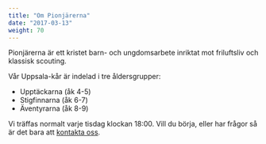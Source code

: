 ```yaml
---
title: "Om Pionjärerna"
date: "2017-03-13"
weight: 70
---
```

Pionjärerna är ett kristet barn- och ungdomsarbete inriktat mot friluftsliv och klassisk scouting.

Vår Uppsala-kår är indelad i tre åldersgrupper:

* Upptäckarna (åk 4-5)
* Stigfinnarna (åk 6-7)
* Äventyrarna (åk 8-9)

<!--Upptäckarna och även Stigfinnarna är indelade i två avdelningar - en i Uppsala och en i Storvreta.-->

Vi träffas normalt varje tisdag klockan 18:00. Vill du börja, eller har frågor så är det bara att [kontakta oss](/kontakt).
